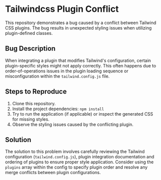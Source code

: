 # Tailwindcss Plugin Conflict
This repository demonstrates a bug caused by a conflict between Tailwind CSS plugins.  The bug results in unexpected styling issues when utilizing plugin-defined classes.

## Bug Description
When integrating a plugin that modifies Tailwind's configuration, certain plugin-specific styles might not apply correctly. This often happens due to order-of-operations issues in the plugin loading sequence or misconfiguration within the `tailwind.config.js` file.

## Steps to Reproduce
1. Clone this repository.
2. Install the project dependencies: `npm install`
3. Try to run the application (if applicable) or inspect the generated CSS for missing styles.
4. Observe the styling issues caused by the conflicting plugin.

## Solution
The solution to this problem involves carefully reviewing the Tailwind configuration (`tailwind.config.js`), plugin integration documentation and ordering of plugins to ensure proper style application. Consider using the `plugins` array within the config to specify plugin order and resolve any merge conflicts between plugin configurations.